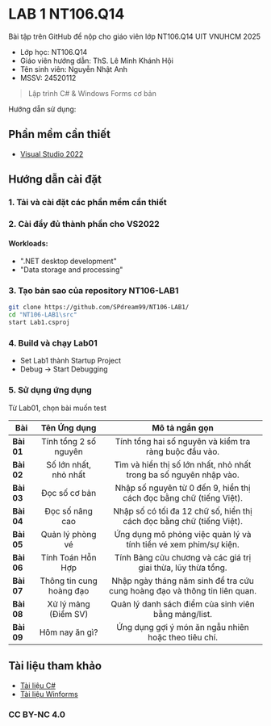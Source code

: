 # LAB 1 NT106.Q14

Bài tập trên GitHub để nộp cho giáo viên lớp NT106.Q14 UIT VNUHCM 2025

- Lớp học: NT106.Q14
- Giáo viên hướng dẫn: ThS. Lê Minh Khánh Hội
- Tên sinh viên: Nguyễn Nhật Anh  
- MSSV: 24520112

> Lập trình C# & Windows Forms cơ bản

Hướng dẫn sử dụng:
## Phần mềm cần thiết

* [Visual Studio 2022](https://visualstudio.microsoft.com/vs/)

## Hướng dẫn cài đặt

### 1. Tải và cài đặt các phần mềm cần thiết

### 2. Cài đầy đủ thành phần cho VS2022
#### Workloads:
  
   * ".NET desktop development"
   * "Data storage and processing"

### 3. Tạo bản sao của repository NT106-LAB1
```bash
git clone https://github.com/SPdream99/NT106-LAB1/
cd "NT106-LAB1\src"
start Lab1.csproj
```

### 4. Build và chạy Lab01
* Set Lab1 thành Startup Project
* Debug -> Start Debugging

### 5. Sử dụng ứng dụng
Từ Lab01, chọn bài muốn test

| Bài | Tên Ứng dụng | Mô tả ngắn gọn |
|------------------|:--------------:|:--------------:|
| **Bài 01** | Tính tổng 2 số nguyên | Tính tổng hai số nguyên và kiểm tra ràng buộc đầu vào. |
| **Bài 02** | Số lớn nhất, nhỏ nhất | Tìm và hiển thị số lớn nhất, nhỏ nhất trong ba số nguyên nhập vào. |
| **Bài 03** | Đọc số cơ bản | Nhập số nguyên từ 0 đến 9, hiển thị cách đọc bằng chữ (tiếng Việt). |
| **Bài 04** | Đọc số nâng cao | Nhập số có tối đa 12 chữ số, hiển thị cách đọc bằng chữ (tiếng Việt). |
| **Bài 05** | Quản lý phòng vé | Ứng dụng mô phỏng việc quản lý và tính tiền vé xem phim/sự kiện. |
| **Bài 06** | Tính Toán Hỗn Hợp | Tính Bảng cửu chương và các giá trị giai thừa, lũy thừa tổng. |
| **Bài 07** | Thông tin cung hoàng đạo | Nhập ngày tháng năm sinh để tra cứu cung hoàng đạo và thông tin liên quan. |
| **Bài 08** | Xử lý mảng (Điểm SV) | Quản lý danh sách điểm của sinh viên bằng mảng/list. |
| **Bài 09** | Hôm nay ăn gì? | Ứng dụng gợi ý món ăn ngẫu nhiên hoặc theo tiêu chí. |

## Tài liệu tham khảo

* [Tài liệu C#](https://docs.microsoft.com/en-us/dotnet/csharp/)
* [Tài liệu Winforms](https://learn.microsoft.com/vi-vn/dotnet/desktop/winforms/)

### CC BY-NC 4.0
